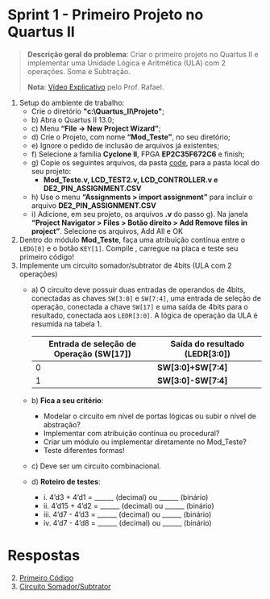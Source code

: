 # Sprint 1 - Primeiro Projeto no Quartus II

> **Descrição geral do problema**: Criar o primeiro projeto no Quartus II e implementar uma Unidade Lógica e Aritmética (ULA) com 2 operações. Soma e Subtração.
> 
> **Nota**: [Vídeo Explicativo](https://www.youtube.com/watch?v=bxOywhFKAqA&t=5s) pelo Prof. Rafael.

1. Setup do ambiente de trabalho:
	- Crie o diretório **"c:\Quartus_II\Projeto"**;
	- b) Abra o Quartus II 13.0; 
	- c) Menu **“File -> New Project Wizard”**; 
	- d) Crie o Projeto, com nome **“Mod_Teste”**, no seu diretório; 
	- e) Ignore o pedido de inclusão de arquivos já existentes; 
	- f) Selecione a família **Cyclone II**, FPGA **EP2C35F672C6** e finish; 
	- g) Copie os seguintes arquivos, da pasta [code](https://github.com/NibiruFT/CPU-MIPS/tree/main/Sprint%201/code), para a pasta local do seu projeto: 
		- **Mod_Teste.v, LCD_TEST2.v, LCD_CONTROLLER.v e DE2_PIN_ASSIGNMENT.CSV** 
	- h) Use o menu **“Assignments > import assignment”** para incluir o arquivo **DE2_PIN_ASSIGNMENT.CSV** 
	- i) Adicione, em seu projeto, os arquivos **.v** do passo g). Na janela **“Project Navigator > Files > Botão direito > Add Remove files in project”**. Selecione os arquivos, Add All e OK
2. Dentro do módulo **Mod_Teste**, faça uma atribuição contínua entre o `LEDG[0]` e o botão `KEY[1]`. Compile , carregue na placa e teste seu primeiro código!
3. Implemente um circuito somador/subtrator de 4bits (ULA com 2 operações) 
	- a) O circuito deve possuir duas entradas de operandos de 4bits, conectadas as chaves `SW[3:0]` e `SW[7:4]`, uma entrada de seleção de operação, conectada a chave `SW[17]` e uma saída de 4bits para o resultado, conectada aos `LEDR[3:0]`. A lógica de operação da ULA é resumida na tabela 1.

		|Entrada de seleção de Operação (**SW[17]**)|Saída do resultado (**LEDR[3:0]**)|
		|-|-|
		|0|**SW[3:0]+SW[7:4]**|
		|1|**SW[3:0]-SW[7:4]**|

	- b) **Fica a seu critério**: 
		- Modelar o circuito em nível de portas lógicas ou subir o nível de abstração? 
		- Implementar com atribuição contínua ou procedural? 
		- Criar um módulo ou implementar diretamente no Mod_Teste? 
		- Teste diferentes formas!
	- c) Deve ser um circuito combinacional.
	- d) **Roteiro de testes**: 
		- i. 4’d3 + 4’d1 = ______ (decimal) ou ______ (binário) 
		- ii. 4’d15 + 4’d2 = ______ (decimal) ou ______ (binário) 
		- iii. 4’d7 - 4’d3 = ______ (decimal) ou ______ (binário) 
		- iv. 4’d7 - 4’d8 = ______ (decimal) ou ______ (binário)

# Respostas

2. [Primeiro Código](https://github.com/NibiruFT/CPU-MIPS/blob/main/Sprint%201/respostas/Primeiro_Codigo.v)
3. [Circuito Somador/Subtrator](https://github.com/NibiruFT/CPU-MIPS/blob/main/Sprint%201/respostas/Somador_Subtrator.v)
